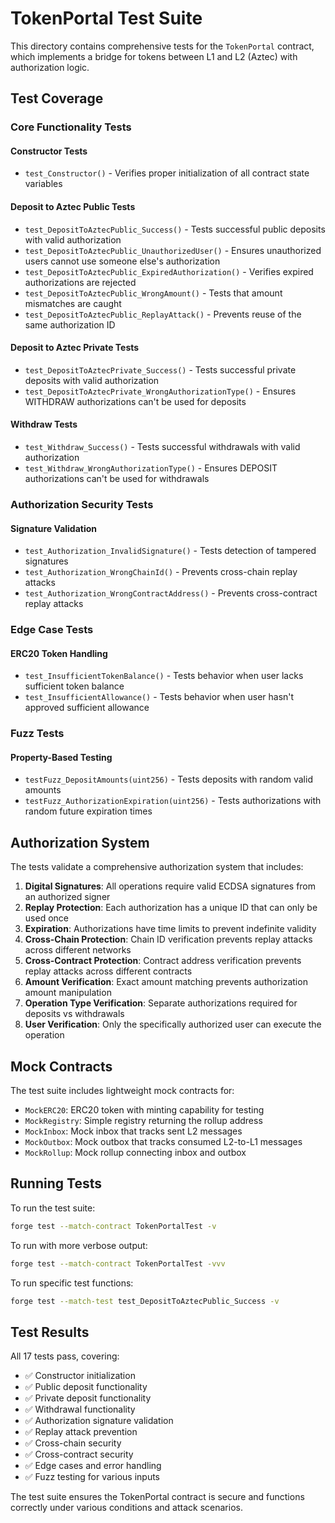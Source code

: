 # TokenPortal Test Suite

This directory contains comprehensive tests for the `TokenPortal` contract, which implements a bridge for tokens between L1 and L2 (Aztec) with authorization logic.

## Test Coverage

### Core Functionality Tests

#### Constructor Tests
- `test_Constructor()` - Verifies proper initialization of all contract state variables

#### Deposit to Aztec Public Tests
- `test_DepositToAztecPublic_Success()` - Tests successful public deposits with valid authorization
- `test_DepositToAztecPublic_UnauthorizedUser()` - Ensures unauthorized users cannot use someone else's authorization
- `test_DepositToAztecPublic_ExpiredAuthorization()` - Verifies expired authorizations are rejected
- `test_DepositToAztecPublic_WrongAmount()` - Tests that amount mismatches are caught
- `test_DepositToAztecPublic_ReplayAttack()` - Prevents reuse of the same authorization ID

#### Deposit to Aztec Private Tests
- `test_DepositToAztecPrivate_Success()` - Tests successful private deposits with valid authorization
- `test_DepositToAztecPrivate_WrongAuthorizationType()` - Ensures WITHDRAW authorizations can't be used for deposits

#### Withdraw Tests
- `test_Withdraw_Success()` - Tests successful withdrawals with valid authorization
- `test_Withdraw_WrongAuthorizationType()` - Ensures DEPOSIT authorizations can't be used for withdrawals

### Authorization Security Tests

#### Signature Validation
- `test_Authorization_InvalidSignature()` - Tests detection of tampered signatures
- `test_Authorization_WrongChainId()` - Prevents cross-chain replay attacks
- `test_Authorization_WrongContractAddress()` - Prevents cross-contract replay attacks

### Edge Case Tests

#### ERC20 Token Handling
- `test_InsufficientTokenBalance()` - Tests behavior when user lacks sufficient token balance
- `test_InsufficientAllowance()` - Tests behavior when user hasn't approved sufficient allowance

### Fuzz Tests

#### Property-Based Testing
- `testFuzz_DepositAmounts(uint256)` - Tests deposits with random valid amounts
- `testFuzz_AuthorizationExpiration(uint256)` - Tests authorizations with random future expiration times

## Authorization System

The tests validate a comprehensive authorization system that includes:

1. **Digital Signatures**: All operations require valid ECDSA signatures from an authorized signer
2. **Replay Protection**: Each authorization has a unique ID that can only be used once
3. **Expiration**: Authorizations have time limits to prevent indefinite validity
4. **Cross-Chain Protection**: Chain ID verification prevents replay attacks across different networks
5. **Cross-Contract Protection**: Contract address verification prevents replay attacks across different contracts
6. **Amount Verification**: Exact amount matching prevents authorization amount manipulation
7. **Operation Type Verification**: Separate authorizations required for deposits vs withdrawals
8. **User Verification**: Only the specifically authorized user can execute the operation

## Mock Contracts

The test suite includes lightweight mock contracts for:

- `MockERC20`: ERC20 token with minting capability for testing
- `MockRegistry`: Simple registry returning the rollup address
- `MockInbox`: Mock inbox that tracks sent L2 messages
- `MockOutbox`: Mock outbox that tracks consumed L2-to-L1 messages
- `MockRollup`: Mock rollup connecting inbox and outbox

## Running Tests

To run the test suite:

```bash
forge test --match-contract TokenPortalTest -v
```

To run with more verbose output:

```bash
forge test --match-contract TokenPortalTest -vvv
```

To run specific test functions:

```bash
forge test --match-test test_DepositToAztecPublic_Success -v
```

## Test Results

All 17 tests pass, covering:
- ✅ Constructor initialization
- ✅ Public deposit functionality
- ✅ Private deposit functionality  
- ✅ Withdrawal functionality
- ✅ Authorization signature validation
- ✅ Replay attack prevention
- ✅ Cross-chain security
- ✅ Cross-contract security
- ✅ Edge cases and error handling
- ✅ Fuzz testing for various inputs

The test suite ensures the TokenPortal contract is secure and functions correctly under various conditions and attack scenarios. 